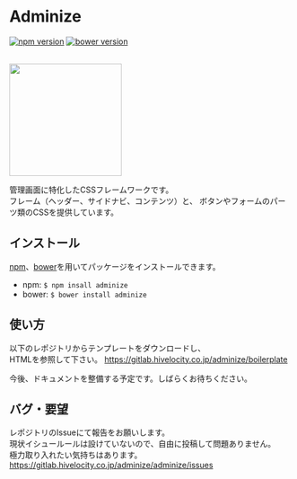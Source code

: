 # Adminize

[![npm version](https://img.shields.io/npm/v/adminize.svg?style=flat-square)](https://www.npmjs.com/package/adminize)
[![bower version](https://img.shields.io/bower/v/adminize.svg?style=flat-square)](https://gitlab.hivelocity.co.jp/adminize/adminize)

<br/>
<img src="https://gitlab.hivelocity.co.jp/adminize/adminize/raw/master/assets/logo.png" width="200"/>
<br/>

管理画面に特化したCSSフレームワークです。  
フレーム（ヘッダー、サイドナビ、コンテンツ）と、
ボタンやフォームのパーツ類のCSSを提供しています。


## インストール
[npm](https://www.npmjs.com/)、[bower](http://bower.io/)を用いてパッケージをインストールできます。

- npm: `$ npm insall adminize`
- bower: `$ bower install adminize`


## 使い方
以下のレポジトリからテンプレートをダウンロードし、  
HTMLを参照して下さい。
https://gitlab.hivelocity.co.jp/adminize/boilerplate

今後、ドキュメントを整備する予定です。しばらくお待ちください。


## バグ・要望
レポジトリのIssueにて報告をお願いします。  
現状イシュールールは設けていないので、自由に投稿して問題ありません。  
極力取り入れたい気持ちはあります。  
https://gitlab.hivelocity.co.jp/adminize/adminize/issues
